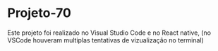 # Projeto-70
Este projeto foi realizado no Visual Studio Code e no React native, (no VSCode houveram multiplas tentativas  de vizualização no terminal)
